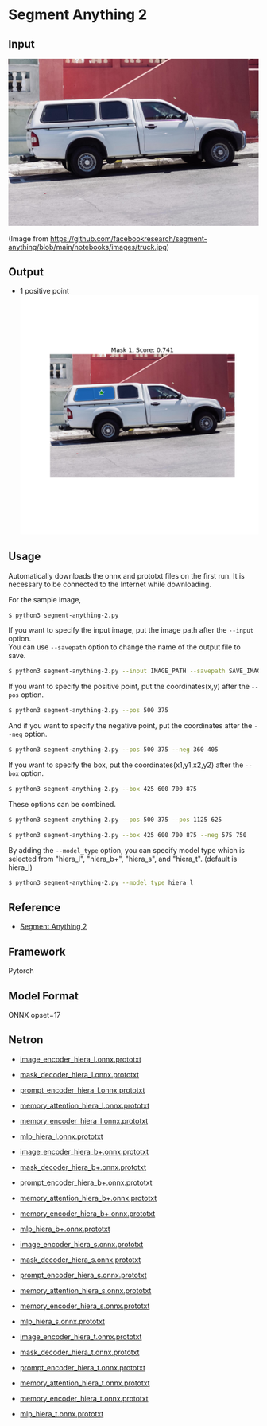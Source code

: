 # Segment Anything 2

## Input

![Input](truck.jpg)

(Image from https://github.com/facebookresearch/segment-anything/blob/main/notebooks/images/truck.jpg)

## Output

- 1 positive point
![Output](output.png)

## Usage
Automatically downloads the onnx and prototxt files on the first run.
It is necessary to be connected to the Internet while downloading.

For the sample image,
```bash
$ python3 segment-anything-2.py
```

If you want to specify the input image, put the image path after the `--input` option.  
You can use `--savepath` option to change the name of the output file to save.
```bash
$ python3 segment-anything-2.py --input IMAGE_PATH --savepath SAVE_IMAGE_PATH
```

If you want to specify the positive point, put the coordinates(x,y) after the `--pos` option.
```bash
$ python3 segment-anything-2.py --pos 500 375
```

And if you want to specify the negative point, put the coordinates after the `--neg` option.
```bash
$ python3 segment-anything-2.py --pos 500 375 --neg 360 405
```

If you want to specify the box, put the coordinates(x1,y1,x2,y2) after the `--box` option.
```bash
$ python3 segment-anything-2.py --box 425 600 700 875
```

These options can be combined.
```bash
$ python3 segment-anything-2.py --pos 500 375 --pos 1125 625
```

```bash
$ python3 segment-anything-2.py --box 425 600 700 875 --neg 575 750
```

By adding the `--model_type` option, you can specify model type which is selected from "hiera_l",  "hiera_b+",  "hiera_s", and "hiera_t". (default is hiera_l)
```bash
$ python3 segment-anything-2.py --model_type hiera_l
```

## Reference

- [Segment Anything 2](https://github.com/facebookresearch/segment-anything-2)

## Framework

Pytorch

## Model Format

ONNX opset=17

## Netron

- [image_encoder_hiera_l.onnx.prototxt](https://netron.app/?url=https://storage.googleapis.com/ailia-models/segment-anything-2/image_encoder_hiera_l.onnx.prototxt)  
- [mask_decoder_hiera_l.onnx.prototxt](https://netron.app/?url=https://storage.googleapis.com/ailia-models/segment-anything-2/mask_decoder_hiera_l.onnx.prototxt)  
- [prompt_encoder_hiera_l.onnx.prototxt](https://netron.app/?url=https://storage.googleapis.com/ailia-models/segment-anything-2/prompt_encoder_hiera_l.onnx.prototxt)  
- [memory_attention_hiera_l.onnx.prototxt](https://netron.app/?url=https://storage.googleapis.com/ailia-models/segment-anything-2/memory_attention_hiera_l.onnx.prototxt)  
- [memory_encoder_hiera_l.onnx.prototxt](https://netron.app/?url=https://storage.googleapis.com/ailia-models/segment-anything-2/memory_encoder_hiera_l.onnx.prototxt)  
- [mlp_hiera_l.onnx.prototxt](https://netron.app/?url=https://storage.googleapis.com/ailia-models/segment-anything-2/mlp_hiera_l.onnx.prototxt)  

- [image_encoder_hiera_b+.onnx.prototxt](https://netron.app/?url=https://storage.googleapis.com/ailia-models/segment-anything-2/image_encoder_hiera_b+.onnx.prototxt)  
- [mask_decoder_hiera_b+.onnx.prototxt](https://netron.app/?url=https://storage.googleapis.com/ailia-models/segment-anything-2/mask_decoder_hiera_b+.onnx.prototxt)  
- [prompt_encoder_hiera_b+.onnx.prototxt](https://netron.app/?url=https://storage.googleapis.com/ailia-models/segment-anything-2/prompt_encoder_hiera_b+.onnx.prototxt)  
- [memory_attention_hiera_b+.onnx.prototxt](https://netron.app/?url=https://storage.googleapis.com/ailia-models/segment-anything-2/memory_attention_hiera_b+.onnx.prototxt)  
- [memory_encoder_hiera_b+.onnx.prototxt](https://netron.app/?url=https://storage.googleapis.com/ailia-models/segment-anything-2/memory_encoder_hiera_b+.onnx.prototxt)  
- [mlp_hiera_b+.onnx.prototxt](https://netron.app/?url=https://storage.googleapis.com/ailia-models/segment-anything-2/mlp_hiera_b+.onnx.prototxt)  

- [image_encoder_hiera_s.onnx.prototxt](https://netron.app/?url=https://storage.googleapis.com/ailia-models/segment-anything-2/image_encoder_hiera_s.onnx.prototxt)  
- [mask_decoder_hiera_s.onnx.prototxt](https://netron.app/?url=https://storage.googleapis.com/ailia-models/segment-anything-2/mask_decoder_hiera_s.onnx.prototxt)  
- [prompt_encoder_hiera_s.onnx.prototxt](https://netron.app/?url=https://storage.googleapis.com/ailia-models/segment-anything-2/prompt_encoder_hiera_s.onnx.prototxt)  
- [memory_attention_hiera_s.onnx.prototxt](https://netron.app/?url=https://storage.googleapis.com/ailia-models/segment-anything-2/memory_attention_hiera_s.onnx.prototxt)  
- [memory_encoder_hiera_s.onnx.prototxt](https://netron.app/?url=https://storage.googleapis.com/ailia-models/segment-anything-2/memory_encoder_hiera_s.onnx.prototxt)  
- [mlp_hiera_s.onnx.prototxt](https://netron.app/?url=https://storage.googleapis.com/ailia-models/segment-anything-2/mlp_hiera_s.onnx.prototxt)  

- [image_encoder_hiera_t.onnx.prototxt](https://netron.app/?url=https://storage.googleapis.com/ailia-models/segment-anything-2/image_encoder_hiera_t.onnx.prototxt)  
- [mask_decoder_hiera_t.onnx.prototxt](https://netron.app/?url=https://storage.googleapis.com/ailia-models/segment-anything-2/mask_decoder_hiera_t.onnx.prototxt)  
- [prompt_encoder_hiera_t.onnx.prototxt](https://netron.app/?url=https://storage.googleapis.com/ailia-models/segment-anything-2/prompt_encoder_hiera_t.onnx.prototxt)  
- [memory_attention_hiera_t.onnx.prototxt](https://netron.app/?url=https://storage.googleapis.com/ailia-models/segment-anything-2/memory_attention_hiera_t.onnx.prototxt)  
- [memory_encoder_hiera_t.onnx.prototxt](https://netron.app/?url=https://storage.googleapis.com/ailia-models/segment-anything-2/memory_encoder_hiera_t.onnx.prototxt)  
- [mlp_hiera_t.onnx.prototxt](https://netron.app/?url=https://storage.googleapis.com/ailia-models/segment-anything-2/mlp_hiera_t.onnx.prototxt)  

